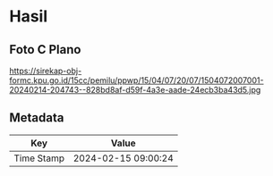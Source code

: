 # Hasil

## Foto C Plano

https://sirekap-obj-formc.kpu.go.id/15cc/pemilu/ppwp/15/04/07/20/07/1504072007001-20240214-204743--828bd8af-d59f-4a3e-aade-24ecb3ba43d5.jpg


## Metadata

| Key        | Value               |
| ---------- | ------------------- |
| Time Stamp | 2024-02-15 09:00:24 |




